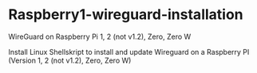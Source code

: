 # Raspberry1-wireguard-installation
WireGuard on Raspberry Pi 1, 2 (not v1.2), Zero, Zero W

Install Linux Shellskript to install and update Wireguard on a Raspberry PI (Version 1, 2 (not v1.2), Zero, Zero W)
